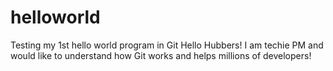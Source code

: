 # helloworld
Testing my 1st hello world program in Git
Hello Hubbers!
I am techie PM and would like to understand how Git works and helps millions of developers!

